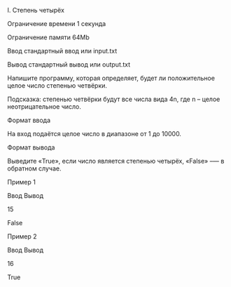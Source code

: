 I. Степень четырёх

Ограничение времени 1 секунда

Ограничение памяти 64Mb

Ввод стандартный ввод или input.txt

Вывод стандартный вывод или output.txt

Напишите программу, которая определяет, будет ли положительное целое число степенью четвёрки.

Подсказка: степенью четвёрки будут все числа вида 4n, где n – целое неотрицательное число.

Формат ввода

На вход подаётся целое число в диапазоне от 1 до 10000.

Формат вывода

Выведите «True», если число является степенью четырёх, «False» –— в обратном случае.

Пример 1

Ввод Вывод

15

False

Пример 2

Ввод Вывод

16

True